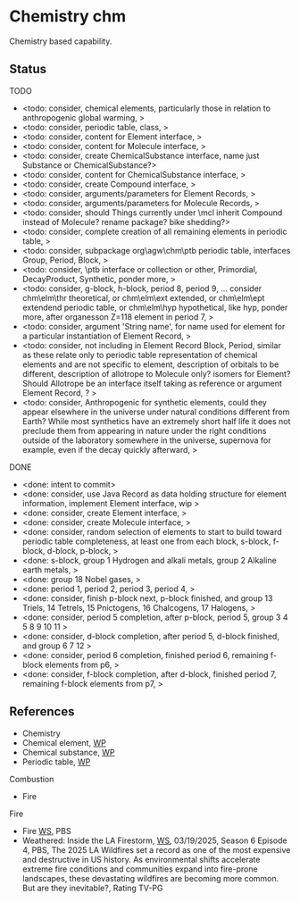 # Chemistry chm

Chemistry based capability. 

## Status

TODO
* <todo: consider, chemical elements, particularly those in relation to anthropogenic global warming, >
* <todo: consider, periodic table, class, >
* <todo: consider, content for Element interface, >
* <todo: consider, content for Molecule interface, >
* <todo: consider, create ChemicalSubstance interface, name just Substance or ChemicalSubstance?>
* <todo: consider, content for ChemicalSubstance interface,  >
* <todo: consider, create Compound interface, >
* <todo: consider, arguments/parameters for Element Records, >
* <todo: consider, arguments/parameters for Molecule Records, >
* <todo: consider, should Things currently under \mcl inherit Compound instead of Molecule? rename package? bike shedding?>
* <todo: consider, complete creation of all remaining elements in periodic table, >
* <todo: consider, subpackage org\agw\chm\ptb periodic table, interfaces Group, Period, Block, >
* <todo: consider, \ptb interface or collection or other, Primordial, DecayProduct, Synthetic, ponder more, >
* <todo: consider, g-block, h-block, period 8, period 9, ... consider chm\elm\thr theoretical, or chm\elm\ext extended, or chm\elm\ept extendend periodic table, or chm\elm\hyp hypothetical, like hyp, ponder more, after organesson Z=118 element in period 7, >
* <todo: consider, argument 'String name', for name used for element for a particular instantiation of Element Record, >
* <todo: consider, not including in Element Record Block, Period, similar as these relate only to periodic table representation of chemical elements and are not specific to element, description of orbitals to be different, description of allotrope to Molecule only? isomers for Element? Should Allotrope be an interface itself taking as reference or argument Element Record, ? >
* <todo: consider, Anthropogenic for synthetic elements, could they appear elsewhere in the universe under natural conditions different from Earth? While most synthetics have an extremely short half life it does not preclude them from appearing in nature under the right conditions outside of the laboratory somewhere in the universe, supernova for example, even if the decay quickly afterward, >


DONE
* <done: intent to commit>
* <done: consider, use Java Record as data holding structure for element information, implement Element interface, wip >
* <done: consider, create Element interface, >
* <done: consider, create Molecule interface, >
* <done: consider, random selection of elements to start to build toward periodic table completeness, at least one from each block, s-block, f-block, d-block, p-block, >
* <done: s-block, group 1 Hydrogen and alkali metals, group 2 Alkaline earth metals, >
* <done: group 18 Nobel gases, >
* <done: period 1, period 2, period 3, period 4, >
* <done: consider, finish p-block next, p-block finished, and group 13 Triels, 14 Tetrels, 15 Pnicto­gens, 16 Chal­co­gens, 17 Halo­gens, >
* <done: consider, period 5 completion, after p-block, period 5, group 3 4 5 8 9 10 11 >
* <done: consider, d-block completion, after period 5, d-block finished, and group 6 7 12 >
* <done: consider, period 6 completion, finished period 6, remaining f-block elements from p6,  >
* <done: consider, f-block completion, after d-block, finished period 7, remaining f-block elements from p7, >

## References

* Chemistry
* Chemical element, [WP](https://en.wikipedia.org/wiki/Chemical_element)
* Chemical substance, [WP](https://en.wikipedia.org/wiki/Chemical_substance)
* Periodic table, [WP](https://en.wikipedia.org/wiki/Periodic_table)

Combustion
* Fire

Fire
* Fire [WS](https://www.pbs.org/wgbh/nova/fire/onfire.html), PBS
* Weathered: Inside the LA Firestorm, [WS](https://www.pbs.org/video/weathered-inside-the-la-firestorm-l31r0b/), 03/19/2025, Season 6 Episode 4, PBS, The 2025 LA Wildfires set a record as one of the most expensive and destructive in US history. As environmental shifts accelerate extreme fire conditions and communities expand into fire-prone landscapes, these devastating wildfires are becoming more common. But are they inevitable?, Rating TV-PG